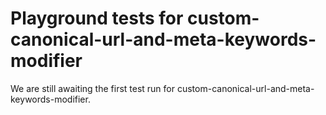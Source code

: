 # Playground tests for custom-canonical-url-and-meta-keywords-modifier
We are still awaiting the first test run for custom-canonical-url-and-meta-keywords-modifier.

